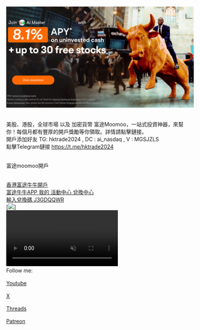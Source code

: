 [<img src="tg1.jpg">](http://j.moomoo.com/00yLZM)
<html>
 <br>
美股、港股，全球市場 以及 加密貨幣 富途Moomoo，一站式投資神器，來幫你！每個月都有豐厚的開戶獎勵等你領取。詳情請點擊鏈接。 
 <br>
開戶添加好友 TG: hktrade2024 , DC : ai_nasdaq  , V : MGSJZLS 
 <br>
點擊Telegram鏈接 <a href='https://t.me/hktrade2024'>https://t.me/hktrade2024</a>
<br>

<br>富途moomoo開戶 <a href='https://j.moomoo.com/00yLZM'> <br>

<br>
香港富途牛牛開戶 
<br>
富途牛牛APP 我的 活動中心 兌換中心 <br>
輸入兌換碼 J3GDQQWR<br></a>
[<img src="http://8.138.123.235/curl/month.jpg">]
<br>
<video controls="" muted="" loop="" autoplay="">
<source src="http://8.138.123.235/curl/J3GDQQWR.mp4" type="video/mp4">
</video>
<br>
Follow me:<br>
<br> <a href='https://youtube.com/@ai_nasdaq'> Youtube </a> <br>
<br> <a href='https://x.com/hktrade2022'>X </a> <br>
<br> <a href='https://threads.net/@ai_nasdaq'>Threads </a> <br>
<br> <a href='https://patreon.com/hktrade2022'>Patreon </a> <br>


